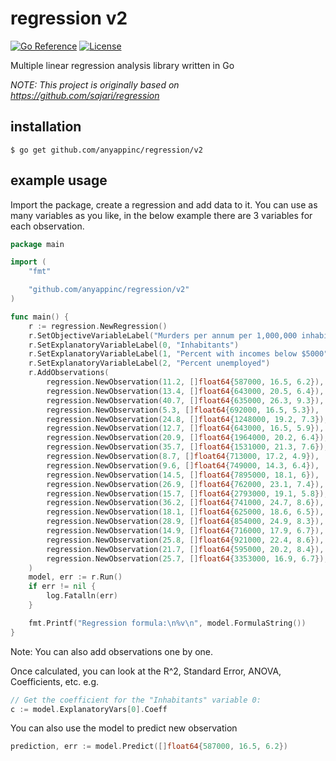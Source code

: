 regression v2
=======

[go-reference-badge]: https://pkg.go.dev/badge/github.com/anyappinc/regression/v2.svg
[go-reference-url]: https://pkg.go.dev/github.com/anyappinc/regression/v2
[license-image]: http://img.shields.io/badge/license-MIT-green.svg?style=flat-square
[license-url]: LICENSE

[![Go Reference][go-reference-badge]][go-reference-url]
[![License][license-image]][license-url]

Multiple linear regression analysis library written in Go 

*NOTE: This project is originally based on https://github.com/sajari/regression*

installation
------------

    $ go get github.com/anyappinc/regression/v2

example usage
-------------

Import the package, create a regression and add data to it. You can use as many variables as you like, in the below example there are 3 variables for each observation.

```go
package main

import (
	"fmt"

	"github.com/anyappinc/regression/v2"
)

func main() {
	r := regression.NewRegression()
	r.SetObjectiveVariableLabel("Murders per annum per 1,000,000 inhabitants")
	r.SetExplanatoryVariableLabel(0, "Inhabitants")
	r.SetExplanatoryVariableLabel(1, "Percent with incomes below $5000")
	r.SetExplanatoryVariableLabel(2, "Percent unemployed")
	r.AddObservations(
		regression.NewObservation(11.2, []float64{587000, 16.5, 6.2}),
		regression.NewObservation(13.4, []float64{643000, 20.5, 6.4}),
		regression.NewObservation(40.7, []float64{635000, 26.3, 9.3}),
		regression.NewObservation(5.3, []float64{692000, 16.5, 5.3}),
		regression.NewObservation(24.8, []float64{1248000, 19.2, 7.3}),
		regression.NewObservation(12.7, []float64{643000, 16.5, 5.9}),
		regression.NewObservation(20.9, []float64{1964000, 20.2, 6.4}),
		regression.NewObservation(35.7, []float64{1531000, 21.3, 7.6}),
		regression.NewObservation(8.7, []float64{713000, 17.2, 4.9}),
		regression.NewObservation(9.6, []float64{749000, 14.3, 6.4}),
		regression.NewObservation(14.5, []float64{7895000, 18.1, 6}),
		regression.NewObservation(26.9, []float64{762000, 23.1, 7.4}),
		regression.NewObservation(15.7, []float64{2793000, 19.1, 5.8}),
		regression.NewObservation(36.2, []float64{741000, 24.7, 8.6}),
		regression.NewObservation(18.1, []float64{625000, 18.6, 6.5}),
		regression.NewObservation(28.9, []float64{854000, 24.9, 8.3}),
		regression.NewObservation(14.9, []float64{716000, 17.9, 6.7}),
		regression.NewObservation(25.8, []float64{921000, 22.4, 8.6}),
		regression.NewObservation(21.7, []float64{595000, 20.2, 8.4}),
		regression.NewObservation(25.7, []float64{3353000, 16.9, 6.7}),
	)
	model, err := r.Run()
	if err != nil {
		log.Fatalln(err)
	}

	fmt.Printf("Regression formula:\n%v\n", model.FormulaString())
}
```

Note: You can also add observations one by one.

Once calculated, you can look at the R^2, Standard Error, ANOVA, Coefficients, etc. e.g.

```go
// Get the coefficient for the "Inhabitants" variable 0:
c := model.ExplanatoryVars[0].Coeff
```

You can also use the model to predict new observation

```go
prediction, err := model.Predict([]float64{587000, 16.5, 6.2})
```
